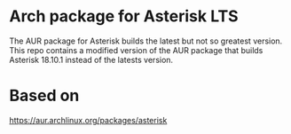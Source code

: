 # Arch package for Asterisk LTS

The AUR package for Asterisk builds the latest but not so greatest version.
This repo contains a modified version of the AUR package that builds Asterisk 18.10.1 instead of the latests version.

# Based on
https://aur.archlinux.org/packages/asterisk
